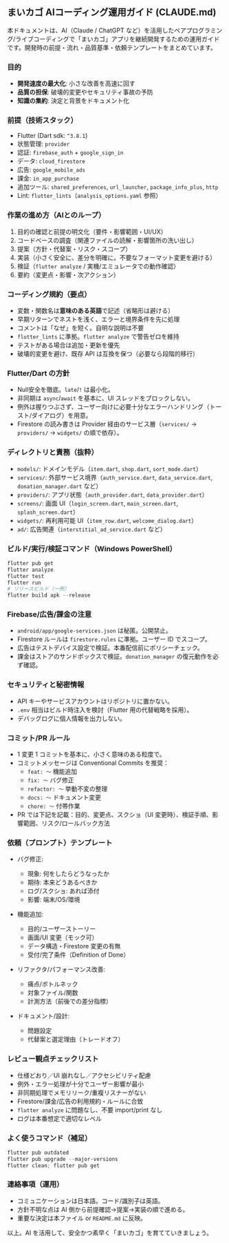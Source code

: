 ## まいカゴ AIコーディング運用ガイド (CLAUDE.md)

本ドキュメントは、AI（Claude / ChatGPT など）を活用したペアプログラミング/ライブコーディングで「まいカゴ」アプリを継続開発するための運用ガイドです。開発時の前提・流れ・品質基準・依頼テンプレートをまとめています。

### 目的

- **開発速度の最大化**: 小さな改善を高速に回す
- **品質の担保**: 破壊的変更やセキュリティ事故の予防
- **知識の集約**: 決定と背景をドキュメント化

### 前提（技術スタック）

- Flutter (Dart sdk: `^3.8.1`)
- 状態管理: `provider`
- 認証: `firebase_auth` + `google_sign_in`
- データ: `cloud_firestore`
- 広告: `google_mobile_ads`
- 課金: `in_app_purchase`
- 追加ツール: `shared_preferences`, `url_launcher`, `package_info_plus`, `http`
- Lint: `flutter_lints`（`analysis_options.yaml` 参照）

### 作業の進め方（AIとのループ）

1) 目的の確認と前提の明文化（要件・影響範囲・UI/UX）
2) コードベースの調査（関連ファイルの読解・影響箇所の洗い出し）
3) 提案（方針・代替案・リスク・スコープ）
4) 実装（小さく安全に、差分を明確に。不要なフォーマット変更を避ける）
5) 検証（`flutter analyze` / 実機/エミュレータでの動作確認）
6) 要約（変更点・影響・次アクション）

### コーディング規約（要点）

- 変数・関数名は**意味のある英語**で記述（省略形は避ける）
- 早期リターンでネストを浅く、エラーと境界条件を先に処理
- コメントは「なぜ」を短く。自明な説明は不要
- `flutter_lints` に準拠。`flutter analyze` で警告ゼロを維持
- テストがある場合は追加・更新を優先
- 破壊的変更を避け、既存 API は互換を保つ（必要なら段階的移行）

### Flutter/Dart の方針

- Null安全を徹底。`late`/`!` は最小化。
- 非同期は `async`/`await` を基本に、UI スレッドをブロックしない。
- 例外は握りつぶさず、ユーザー向けに必要十分なエラーハンドリング（トースト/ダイアログ）を用意。
- Firestore の読み書きは Provider 経由のサービス層（`services/` → `providers/` → `widgets/` の順で依存）。

### ディレクトリと責務（抜粋）

- `models/`: ドメインモデル（`item.dart`, `shop.dart`, `sort_mode.dart`）
- `services/`: 外部サービス境界（`auth_service.dart`, `data_service.dart`, `donation_manager.dart` など）
- `providers/`: アプリ状態（`auth_provider.dart`, `data_provider.dart`）
- `screens/`: 画面 UI（`login_screen.dart`, `main_screen.dart`, `splash_screen.dart`）
- `widgets/`: 再利用可能 UI（`item_row.dart`, `welcome_dialog.dart`）
- `ad/`: 広告関連（`interstitial_ad_service.dart` など）

### ビルド/実行/検証コマンド（Windows PowerShell）

```powershell
flutter pub get
flutter analyze
flutter test
flutter run
# リリースビルド（一例）
flutter build apk --release
```

### Firebase/広告/課金の注意

- `android/app/google-services.json` は秘匿。公開禁止。
- Firestore ルールは `firestore.rules` に準拠。ユーザー ID でスコープ。
- 広告はテストデバイス設定で検証。本番配信前にポリシーチェック。
- 課金はストアのサンドボックスで検証。`donation_manager` の復元動作を必ず確認。

### セキュリティと秘密情報

- API キーやサービスアカウントはリポジトリに置かない。
- `.env` 相当はビルド時注入を検討（Flutter 用の代替戦略を採用）。
- デバッグログに個人情報を出力しない。

### コミット/PR ルール

- 1 変更 1 コミットを基本に、小さく意味のある粒度で。
- コミットメッセージは Conventional Commits を推奨：
  - `feat: ～` 機能追加
  - `fix: ～` バグ修正
  - `refactor: ～` 挙動不変の整理
  - `docs: ～` ドキュメント変更
  - `chore: ～` 付帯作業
- PR では下記を記載：目的、変更点、スクショ（UI 変更時）、検証手順、影響範囲、リスク/ロールバック方法

### 依頼（プロンプト）テンプレート

- バグ修正:
  - 現象: 何をしたらどうなったか
  - 期待: 本来どうあるべきか
  - ログ/スクショ: あれば添付
  - 影響: 端末/OS/環境

- 機能追加:
  - 目的/ユーザーストーリー
  - 画面/UI 変更（モック可）
  - データ構造・Firestore 変更の有無
  - 受付/完了条件（Definition of Done）

- リファクタ/パフォーマンス改善:
  - 痛点/ボトルネック
  - 対象ファイル/関数
  - 計測方法（前後での差分指標）

- ドキュメント/設計:
  - 問題設定
  - 代替案と選定理由（トレードオフ）

### レビュー観点チェックリスト

- 仕様どおり／UI 崩れなし／アクセシビリティ配慮
- 例外・エラー処理が十分でユーザー影響が最小
- 非同期処理でメモリリーク/重複リスナーがない
- Firestore/課金/広告の利用規約・ルールに合致
- `flutter analyze` に問題なし、不要 import/print なし
- ログは本番想定で適切なレベル

### よく使うコマンド（補足）

```powershell
flutter pub outdated
flutter pub upgrade --major-versions
flutter clean; flutter pub get
```

### 連絡事項（運用）

- コミュニケーションは日本語。コード/識別子は英語。
- 方針不明な点は AI 側から前提確認→提案→実装の順で進める。
- 重要な決定は本ファイル or `README.md` に反映。

以上。AI を活用して、安全かつ素早く「まいカゴ」を育てていきましょう。


